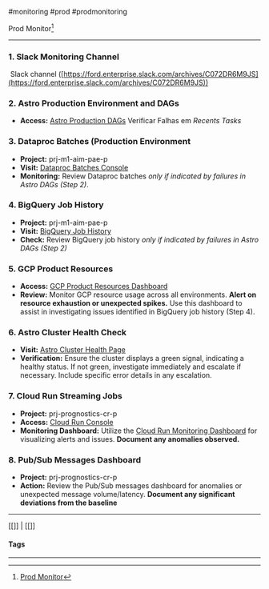 #monitoring #prod #prodmonitoring

Prod Monitor[^1]
***

### 1. Slack Monitoring Channel
 Slack channel ([https://ford.enterprise.slack.com/archives/C072DR6M9JS](https://ford.enterprise.slack.com/archives/C072DR6M9JS))

### 2. Astro Production Environment and DAGs
- **Access:** [Astro Production DAGs](https://deployments.astro.ford.com/transparent-astronomy-7341/airflow/home?status=all)
	Verificar Falhas em _Recents Tasks_

### 3. Dataproc Batches (Production Environment
- **Project:** prj-m1-aim-pae-p
- **Visit:** [Dataproc Batches Console](https://console.cloud.google.com/dataproc/batches?invt=Abf9sw&project=ford-71123b2a23680b6f022fc287)
- **Monitoring:** Review Dataproc batches _only if indicated by failures in Astro DAGs (Step 2)_. 

### 4. BigQuery Job History

- **Project:** prj-m1-aim-pae-p
- **Visit:** [BigQuery Job History](https://console.cloud.google.com/bigquery?invt=Abf9sw&project=ford-71123b2a23680b6f022fc287)
- **Check:** Review BigQuery job history _only if indicated by failures in Astro DAGs (Step 2)_

### 5. GCP Product Resources

- **Access:** [GCP Product Resources Dashboard](https://lookerstudio.google.com/u/0/reporting/e9e1d3ce-1e36-436d-a656-e015f87b903d/page/GtlEE)
- **Review:** Monitor GCP resource usage across all environments. **Alert on resource exhaustion or unexpected spikes.** Use this dashboard to assist in investigating issues identified in BigQuery job history (Step 4).

### 6. Astro Cluster Health Check

- **Visit:** [Astro Cluster Health Page](https://app.astro.ford.com/w/cluk7dhqi11607514ccvym1t06l/d/transparent-astronomy-7341)
- **Verification:** Ensure the cluster displays a green signal, indicating a healthy status. If not green, investigate immediately and escalate if necessary. Include specific error details in any escalation.

### 7. Cloud Run Streaming Jobs

- **Project:** prj-prognostics-cr-p
- **Access:** [Cloud Run Console](https://console.cloud.google.com/run?referrer=search&invt=Abf9sw&project=ford-fefb9e2f2aff769cf6af99a4)
- **Monitoring Dashboard:** Utilize the [Cloud Run Monitoring Dashboard](https://console.cloud.google.com/monitoring/dashboards/builder/8ff219f8-cc2b-4fa0-a04f-e36c221bb889;duration=PT1H?project=ford-fefb9e2f2aff769cf6af99a4&pageState=(%22eventTypes%22:(%22selected%22:%5B%22CLOUD_ALERTING_ALERT%22,%22SERVICE_HEALTH_INCIDENT%22,%22CLOUD_RUN_DEPLOYMENT%22%5D))) for visualizing alerts and issues. **Document any anomalies observed.**

### 8. Pub/Sub Messages Dashboard

- **Project:** prj-prognostics-cr-p
- **Action:** Review the Pub/Sub messages dashboard for anomalies or unexpected message volume/latency. **Document any significant deviations from the baseline**


***
[[]] | [[]]
#### Tags
***
[^1]: [Prod Monitor](https://github.ford.com/gdia-prognostics/m1-aim-pae/blob/dev/docs/prod_monitoring.md)
